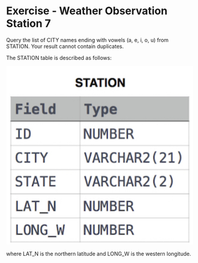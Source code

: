 # Exercise - Weather Observation Station 7

Query the list of CITY names ending with vowels (a, e, i, o, u) from STATION. Your result cannot contain duplicates.

The STATION table is described as follows: 

![city](.//images/station.png)

where LAT_N is the northern latitude and LONG_W is the western longitude.